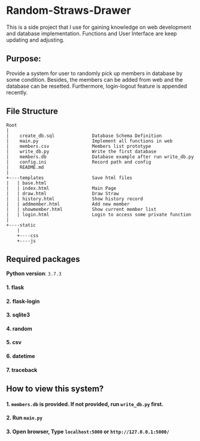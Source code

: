 # Random-Straws-Drawer
This is a side project that I use for gaining knowledge on web development and database implementation. Functions and User Interface are keep updating and adjusting. 

## Purpose:

Provide a system for user to randomly pick up members in database by some condition. Besides, the members can be added from web and the database can be resetted. Furthermore, login-logout feature is appended recently. 

## File Structure
```
Root
|
|    create_db.sql              Database Schema Definition
|    main.py                    Implement all functions in web
|    members.csv                Members list prototype
|    write_db.py                Write the first database
|    members.db                 Database example after run write_db.py
|    config.ini                 Record path and config
|    README.md
|
+----templates                  Save html files
|   | base.html
|   | index.html                Main Page                 
|   | draw.html                 Draw Straw
|   | history.html              Show history record        
|   | addmember.html            Add new member
|   | showmember.html           Show current member list
|   | login.html                Login to access some private function
|
+----static                  
    |
    +----css
    +----js
```

## Required packages
**Python version**: `3.7.3`

#### 1. flask   
#### 2. flask-login
#### 3. sqlite3
#### 4. random
#### 5. csv
#### 6. datetime 
#### 7. traceback


## How to view this system?
#### 1. `members.db` is provided. If not provided, run `write_db.py` first.
#### 2. Run `main.py`
#### 3. Open browser, Type `localhost:5000` or `http://127.0.0.1:5000/`
